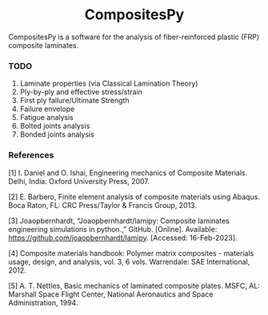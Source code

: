 <h1 align="center">CompositesPy</h1>

CompositesPy is a software for the analysis of fiber-reinforced plastic (FRP) composite laminates.   

### TODO

1. Laminate properties (via Classical Lamination Theory)
2. Ply-by-ply and effective stress/strain
3. First ply failure/Ultimate Strength
4. Failure envelope
5. Fatigue analysis
6. Bolted joints analysis
7. Bonded joints analysis

### References

[1]	I. Daniel and O. Ishai, Engineering mechanics of Composite Materials. Delhi, India: Oxford University Press, 2007.

[2] E. Barbero, Finite element analysis of composite materials using Abaqus. Boca Raton, FL: CRC Press/Taylor &amp; Francis Group, 2013. 

[3] Joaopbernhardt, “Joaopbernhardt/lamipy: Composite laminates engineering simulations in python.,” GitHub. [Online]. Available: https://github.com/joaopbernhardt/lamipy. [Accessed: 16-Feb-2023]. 

[4] Composite materials handbook: Polymer matrix composites - materials usage, design, and analysis, vol. 3, 6 vols. Warrendale: SAE International, 2012.

[5] A. T. Nettles, Basic mechanics of laminated composite plates. MSFC, AL: Marshall Space Flight Center, National Aeronautics and Space Administration, 1994. 
